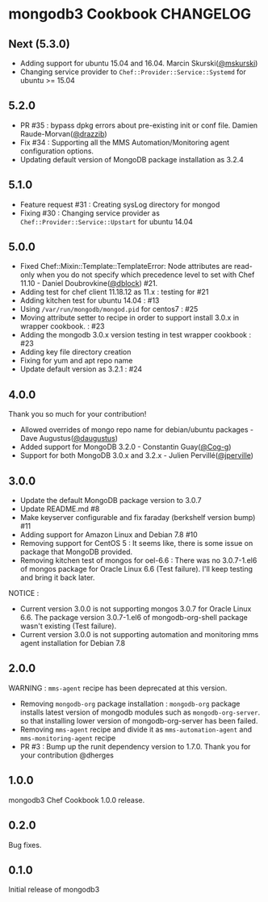 # mongodb3 Cookbook CHANGELOG

## Next (5.3.0)

* Adding support for ubuntu 15.04 and 16.04. Marcin Skurski([@mskurski](https://github.com/mskurski))
* Changing service provider to `Chef::Provider::Service::Systemd` for ubuntu >= 15.04

## 5.2.0

* PR #35 : bypass dpkg errors about pre-existing init or conf file. Damien Raude-Morvan([@drazzib](https://github.com/drazzib))
* Fix #34 : Supporting all the MMS Automation/Monitoring agent configuration options.
* Updating default version of MongoDB package installation as 3.2.4

## 5.1.0

* Feature request #31 : Creating sysLog directory for mongod 
* Fixing #30 : Changing service provider as `Chef::Provider::Service::Upstart` for ubuntu 14.04

## 5.0.0

* Fixed Chef::Mixin::Template::TemplateError: Node attributes are read-only when you do not specify which precedence level to set with Chef 11.10 - Daniel Doubrovkine([@dblock](https://github.com/dblock)) #21.
* Adding test for chef client 11.18.12 as 11.x : testing for #21
* Adding kitchen test for ubuntu 14.04 : #13
* Using `/var/run/mongodb/mongod.pid` for centos7 : #25
* Moving attribute setter to recipe in order to support install 3.0.x in wrapper cookbook. : #23
* Adding the mongodb 3.0.x version testing in test wrapper cookbook : #23
* Adding key file directory creation
* Fixing for yum and apt repo name
* Update default version as 3.2.1 : #24

## 4.0.0

Thank you so much for your contribution!

* Allowed overrides of mongo repo name for debian/ubuntu packages - Dave Augustus([@daugustus](https://github.com/daugustus))
* Added support for MongoDB 3.2.0 - Constantin Guay([@Cog-g](https://github.com/Cog-g))
* Support for both MongoDB 3.0.x and 3.2.x - Julien Pervillé([@jperville](https://github.com/jperville))

## 3.0.0
* Update the default MongoDB package version to 3.0.7
* Update README.md #8
* Make keyserver configurable and fix faraday (berkshelf version bump) #11
* Adding support for Amazon Linux and Debian 7.8 #10
* Removing support for CentOS 5 : It seems like, there is some issue on package that MongoDB provided.
* Removing kitchen test of mongos for oel-6.6 : There was no 3.0.7-1.el6 of mongos package for Oracle Linux 6.6 (Test failure). I'll keep testing and bring it back later.

NOTICE :

* Current version 3.0.0 is not supporting mongos 3.0.7 for Oracle Linux 6.6. The package version 3.0.7-1.el6 of mongodb-org-shell package wasn't existing (Test failure).
* Current version 3.0.0 is not supporting automation and monitoring mms agent installation for Debian 7.8

## 2.0.0

WARNING : `mms-agent` recipe has been deprecated at this version.

* Removing `mongodb-org` package installation : `mongodb-org` package installs latest version of mongodb modules such as `mongodb-org-server`. so that installing lower version of mongodb-org-server has been failed.
* Removing `mms-agent` recipe and divide it as `mms-automation-agent` and `mms-monitoring-agent` recipe
* PR #3 : Bump up the runit dependency version to 1.7.0. Thank you for your contribution @dherges

## 1.0.0

mongodb3 Chef Cookbook 1.0.0 release.

## 0.2.0

Bug fixes.

## 0.1.0

Initial release of mongodb3

